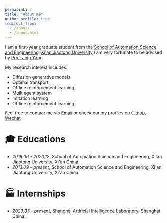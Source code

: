 ```yaml
---
permalink: /
title: "About me"
author_profile: true
redirect_from: 
  - /about/
  - /about.html
---
```

I am a first-year graduate student from the [School of Automation Science and Engineering](http://automation.xjtu.edu.cn), [Xi'an Jiaotong University](http://en.xjtu.edu.cn).I am very fortunate to be advised by [Prof. Jing Yang](https://gr.xjtu.edu.cn/en/web/yangjing)

My research interest includes: 
- Diffusion generative models
- Optimal transport
- Offline reinforcement learning
- Muilt agent system
- Imitation learning
- Offline reinforcement learning

Feel free to contact me via [Email](mailto:rongkunxue@outlook.com) or check out my profiles on [Github](https://github.com/rongkunxue), [Wechat](../images/wechat.JPG)

# 🎓 Educations 
- *2019.06 - 2023.12*, School of Automation Science and Engineering, Xi'an Jiaotong University, Xi'an China. 
- *2013.09 - present*, School of Automation Science and Engineering, Xi'an Jiaotong University, Xi'an China. 

# 🏭 Internships
- *2023.03 - present*, [Shanghai Artificial Intelligence Laboratory](https://www.shlab.org.cn), Shanghai China.
